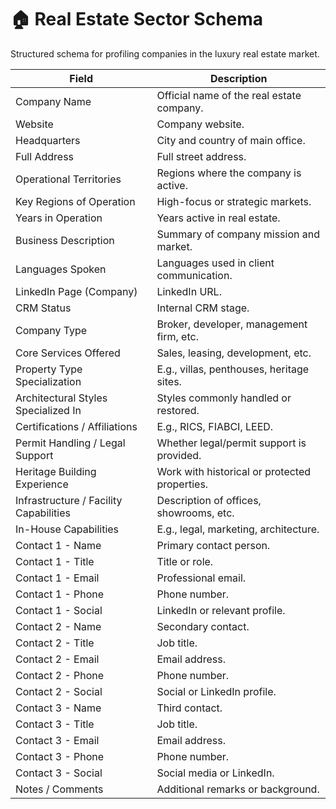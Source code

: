 # 🏠 Real Estate Sector Schema

Structured schema for profiling companies in the luxury real estate market.

| **Field** | **Description** |
|----------|-----------------|
| Company Name | Official name of the real estate company. |
| Website | Company website. |
| Headquarters | City and country of main office. |
| Full Address | Full street address. |
| Operational Territories | Regions where the company is active. |
| Key Regions of Operation | High-focus or strategic markets. |
| Years in Operation | Years active in real estate. |
| Business Description | Summary of company mission and market. |
| Languages Spoken | Languages used in client communication. |
| LinkedIn Page (Company) | LinkedIn URL. |
| CRM Status | Internal CRM stage. |
| Company Type | Broker, developer, management firm, etc. |
| Core Services Offered | Sales, leasing, development, etc. |
| Property Type Specialization | E.g., villas, penthouses, heritage sites. |
| Architectural Styles Specialized In | Styles commonly handled or restored. |
| Certifications / Affiliations | E.g., RICS, FIABCI, LEED. |
| Permit Handling / Legal Support | Whether legal/permit support is provided. |
| Heritage Building Experience | Work with historical or protected properties. |
| Infrastructure / Facility Capabilities | Description of offices, showrooms, etc. |
| In-House Capabilities | E.g., legal, marketing, architecture. |
| Contact 1 - Name | Primary contact person. |
| Contact 1 - Title | Title or role. |
| Contact 1 - Email | Professional email. |
| Contact 1 - Phone | Phone number. |
| Contact 1 - Social | LinkedIn or relevant profile. |
| Contact 2 - Name | Secondary contact. |
| Contact 2 - Title | Job title. |
| Contact 2 - Email | Email address. |
| Contact 2 - Phone | Phone number. |
| Contact 2 - Social | Social or LinkedIn profile. |
| Contact 3 - Name | Third contact. |
| Contact 3 - Title | Job title. |
| Contact 3 - Email | Email address. |
| Contact 3 - Phone | Phone number. |
| Contact 3 - Social | Social media or LinkedIn. |
| Notes / Comments | Additional remarks or background. |
